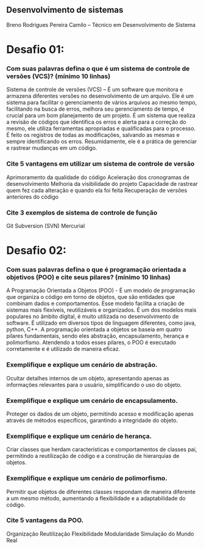 ## Desenvolvimento de sistemas

Breno Rodrigues Pereira Camilo – Técnico em Desenvolvimento de Sistema

# Desafio 01:

### Com suas palavras defina o que é um sistema de controle de versões (VCS)? (mínimo 10 linhas)
Sistema de controle de versões (VCS) – É um software que monitora e armazena diferentes versões no desenvolvimento de um arquivo. Ele é um sistema para facilitar o gerenciamento de vários arquivos ao mesmo tempo, facilitando na busca de erros, melhora seu gerenciamento de tempo, é crucial para um bom planejamento de um projeto. É um sistema que realiza a revisão de códigos que identifica os erros e alerta para a correção do mesmo, ele utiliza ferramentas apropriadas e qualificadas para o processo. É feito os registros de todas as modificações, salvando as mesmas e sempre identificando os erros. Resumidamente, ele é a prática de gerenciar e rastrear mudanças em um código.

### Cite 5 vantagens em utilizar um sistema de controle de versão
Aprimoramento da qualidade do código
Aceleração dos cronogramas de desenvolvimento
Melhoria da visibilidade do projeto
Capacidade de rastrear quem fez cada alteração e quando ela foi feita
Recuperação de versões anteriores do código


### Cite 3 exemplos de sistema de controle de função

Git
Subversion (SVN)
Mercurial


# Desafio 02:

### Com suas palavras defina o que é programação orientada a objetivos (POO) e cite seus pilares? (mínimo 10 linhas)
A Programação Orientada a Objetos (POO) - É um modelo de programação que organiza o código em torno de objetos, que são entidades que combinam dados e comportamentos. Esse modelo facilita a criação de sistemas mais flexíveis, reutilizáveis e organizados. É um dos modelos mais populares no âmbito digítal, é muito utilizada no desenvolvimento de software. É utilizado em diversos tipos de linguagem diferentes, como java, python, C++. A programação orientada a objetos se baseia em quatro pilares fundamentais, sendo eles abstração, encapsulamento, herança e polimorfismo. Atendendo a todos esses pilares, o POO é executado corretamente e é utilizado de maneira eficaz.

### Exemplifique e explique um cenário de abstração.
Ocultar detalhes internos de um objeto, apresentando apenas as informações relevantes para o usuário, simplificando o uso do objeto.

### Exemplifique e explique um cenário de encapsulamento.
Proteger os dados de um objeto, permitindo acesso e modificação apenas através de métodos específicos, garantindo a integridade do objeto.

### Exemplifique e explique um cenário de herança.
Criar classes que herdam características e comportamentos de classes pai, permitindo a reutilização de código e a construção de hierarquias de objetos.

### Exemplifique e explique um cenário de polimorfismo.
Permitir que objetos de diferentes classes respondam de maneira diferente a um mesmo método, aumentando a flexibilidade e a adaptabilidade do código.

### Cite 5 vantagens da POO.

Organização
Reutilização
Flexibilidade
Modularidade
Simulação do Mundo Real



